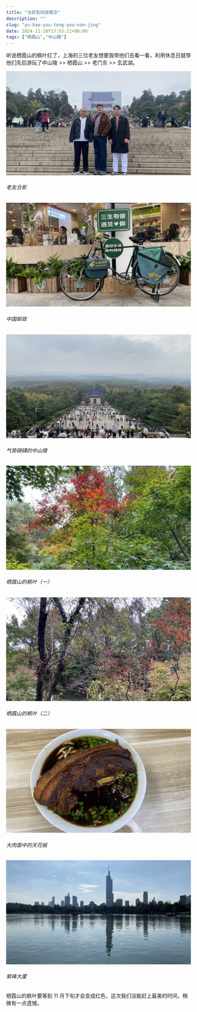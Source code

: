 ```yaml
---
title: "与好友同游南京"
description: ""
slug: "yu-hao-you-tong-you-nan-jing"
date: 2024-11-10T17:53:21+08:00
tags: ["栖霞山","中山陵"]
---
```


听说栖霞山的枫叶红了，上海的三位老友想要我带他们去看一看，利用休息日就带他们先后游玩了中山陵 >> 栖霞山 >> 老门东 >> 玄武湖。

![老友](https://raw.githubusercontent.com/jimicat/image-upload/main/blog-images/202411101831699.jpeg)

###### 老友合影

![邮政](https://raw.githubusercontent.com/jimicat/image-upload/main/blog-images/202411101800270.jpeg)

###### 中国邮政

![气势磅礴的陵墓](https://raw.githubusercontent.com/jimicat/image-upload/main/blog-images/202411101803686.jpeg)

###### 气势磅礴的中山陵

![栖霞山的枫叶](https://raw.githubusercontent.com/jimicat/image-upload/main/blog-images/202411101804793.jpeg)

###### 栖霞山的枫叶（一）

![栖霞山的枫叶](https://raw.githubusercontent.com/jimicat/image-upload/main/blog-images/202411101805202.jpeg)

###### 栖霞山的枫叶（二）

![大肉面中的天花板](https://raw.githubusercontent.com/jimicat/image-upload/main/blog-images/202411101806762.jpeg)

###### 大肉面中的天花板

![紫峰大厦](https://raw.githubusercontent.com/jimicat/image-upload/main/blog-images/202411101807336.jpeg)

###### 紫峰大厦

栖霞山的枫叶要等到 11 月下旬才会变成红色，这次我们没能赶上最美的时间，稍微有一点遗憾。
